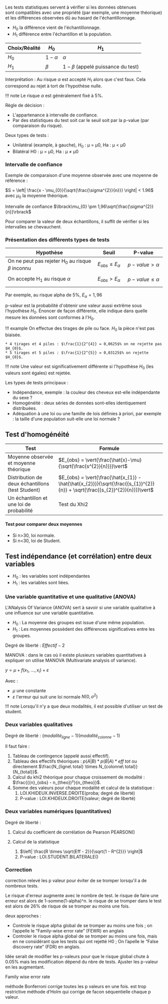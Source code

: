 Les tests statistiques servent à vérifier si les données obtenues
sont compatibles avec une propriété (par exemple, une moyenne théorique)
et les différences observées dû au hasard de l\'échantillonnage.

* $H_{0}$ la différence vient de l'échantillonnage.
* $H_{1}$ différence entre l'échantillon et la population.


Choix/Réalité | $H_{0}$      | $H_{1}$
--------------|--------------|-------------- 
$H_{0}$       | $1 − \alpha$ | $\alpha$ 
$H_{1}$       | $\beta$      | $1-\beta$ (appelé puissance du test)


Interprétation : Au risque $\alpha$ est accepté $H_{1}$ alors que c'est
faux. Cela correspond au rejet à tort de l'hypothèse nulle.

!!! note
    Le risque $\alpha$ est généralement fixé à 5%.

Règle de décision :

* L'appartenance à intervalle de confiance.
* Par des statistiques du test soit car le seuil soit par la p-value
    (par comparaison du risque).

Deux types de tests :

* Unilatéral (example, à gauche), $H_{0}$ : µ = µ0, Ha : µ &lt; µ0
* Bilatéral H0 : µ = µ0,  Ha : µ ≠ µ0

### Intervalle de confiance

Exemple de comparaison d'une moyenne observée avec une moyenne de
référence :

$S = \left| \frac{x - \mu_{0}}{\sqrt{\frac{\sigma^{2}}{n}}} \right| < 1.96$
avec $\mu_{0}$ la moyenne théorique.

Intervalle de confiance $\lbrack\mu_{0} \pm 1,96\sqrt{\frac{\sigma^{2}}{n}}\rbrack$

Pour comparer la valeur de deux échantillons, il suffit de vérifier si les intervalles se chevauchent.

### Présentation des différents types de tests

<table>
<colgroup>
<col style="width: 55%" />
<col style="width: 19%" />
<col style="width: 24%" />
</colgroup>
<thead>
<tr class="header">
<th>Hypothèse</th>
<th>Seuil</th>
<th>P-value</th>
</tr>
</thead>
<tbody>
<tr class="odd">
<td>On ne peut pas rejeter H<sub>0</sub> au risque <em><br />
</em><span class="math inline"><em>β</em></span> inconnu</td>
<td><span
class="math display"><em>E</em><sub><em>o</em><em>b</em><em>s</em></sub> ≤ <em>E</em><sub><em>α</em></sub></span></td>
<td><span
class="math display"><em>p</em> − <em>v</em><em>a</em><em>l</em><em>u</em><em>e</em> &gt; <em>α</em></span></td>
</tr>
<tr class="even">
<td>On accepte H<sub>1</sub> au risque <span
class="math inline"><em>α</em></span></td>
<td><span
class="math display"><em>E</em><sub><em>o</em><em>b</em><em>s</em></sub> &gt; <em>E</em><sub><em>α</em></sub></span></td>
<td><span
class="math display"><em>p</em> − <em>v</em><em>a</em><em>l</em><em>u</em><em>e</em> ≤ <em>α</em></span></td>
</tr>
</tbody>
</table>

Par exemple, au risque alpha de 5%, $E_{\alpha} = 1,96$

p-valeur est la probabilité d'obtenir une valeur aussi extrême sous
l'hypothèse $H_{0}$. Énoncer de façon différente, elle indique dans quelle
mesure les données sont conformes à l'$H_{0}$.

!!! example
    On effectue des tirages de pile ou face. $H_{0}$ la pièce n'est pas biaisée.

    * 4 tirages et 4 piles : $\frac{1}{2^{4}} = 0,0625$% on ne rejette pas $H_{0}$.
    * 5 tirages et 5 piles : $\frac{1}{2^{5}} = 0,03125$% on rejette $H_{0}$.

!!! note
    Une valeur est significativement différente si l'hypothèse $H_{0}$ (les valeurs sont égales) est rejetée.

Les types de tests principaux :

* Indépendance, exemple : la couleur des cheveux est-elle indépendante du sexe ?
* Homogénéité : deux séries de données sont-elles identiquement distribuées.
* Adéquation à une loi ou une famille de lois définies à priori, par
    exemple : la taille d'une population suit-elle une loi normale ?

## Test d'homogénéité

Test                                             | Formule
-------------------------------------------------|------------------------------------
Moyenne observée et moyenne théorique            | $E_{obs} = \vert{\frac{\hat{x}-\mu}{\sqrt{\frac{s^{2}}{n}}}}\vert$
Distribution de deux échantillons (test Student) | $E_{obs} = \vert{\frac{\hat{x_{1}} - \hat{\hat{x_{2}}}}{\sqrt{\frac{{s_{1}}^{2}}{n}} + \sqrt{\frac{{s_{2}}^{2}}{n}}}}\vert$
Un échantillon et une loi de probabilité         | Test du Xhi2

#### Test pour comparer deux moyennes

* Si n>30, loi normale.
* Si n<30, loi de Student.

## Test indépendance (et corrélation) entre deux variables

* $H_{0}$ : les variables sont indépendantes
* $H_{1}$ : les variables sont liées.

### Une variable quantitative et une qualitative (ANOVA)

L'ANalysis Of Variance (ANOVA) sert à savoir si une variable qualitative
à une influence sur une variable quantitative.

* $H_{0}$ : La moyenne des groupes est issue d'une même population.
* $H_{1}$ : Les moyennes possèdent des différences significatives entre les groupes.

Degré de liberté : $Effectif - 2$

MANOVA : dans le cas où il existe plusieurs variables quantitatives à expliquer on utilise MANOVA (Multivariate analysis of variance).

$y = \mu + f\left( x_{1},\ \ldots,x_{i} \right) + \varepsilon$

Avec :

*  $\mu$ une constante
*  $\varepsilon$ l'erreur qui suit une loi normale $N\left( 0,\sigma^{2} \right)$

!!! note
    Lorsqu'il n'y a que deux modalités, il est possible d'utiliser un test de student.

### Deux variables qualitatives

Degré de liberté : ${(modalité}_{ligne} - 1)({modalité}_{colonne} - 1)$

Il faut faire :

1. Tableau de contingence (appelé aussi effectif).
2. Tableau des effectifs théoriques : $p\left( A \middle| B \right)*p\left( B \middle| A \right)*eff\ tot$ ou directement $\frac{N_{ligne\ total} \times N_{colonne\ total}}{N_{total}}$.
3. Calcul du khi2 théorique pour chaque croissement de modalité : $\frac{{(n}_{obs} - n_{theo})²}{n_{theo}}$.
4. Somme des valeurs pour chaque modalité et calcul de la statistique :
    1. LOI.KHIDEUX.INVERSE.DROITE(proba; degré de liberté)
    2. P-value : LOI.KHIDEUX.DROITE(valeur; degré de liberté)

### Deux variables numériques (quantitatives)

Degré de liberté :

1. Calcul du coefficient de corrélation de Pearson PEARSON()
2. Calcul de la statistique

    1.  $\left| \frac{R \times \sqrt{Eff - 2}}{\sqrt{1 - R^{2}}} \right|$
    2.  P-value : LOI.STUDENT.BILATERALE()

### Correction

correction relevé les p valeur pour éviter de se tromper lorsqu'il  a de nombreux tests.

Le risque d'erreur augmente avec le nombre de test. le risque de faire une erreur est alors de  1-somme(1-alpha)^n. le risque de se tromper dans le test est alors de 26% de risque de se tromper au moins une fois.

deux approches :
* Controle le risque alpha global de se tromper au moins une fois ; on l’appelle le “Family-wise error rate” (FEWR) en anglais
* Controler le risque alpha global de se tromper au moins une fois, mais en ne considérant que les tests qui ont rejetté H0 ; On l’apelle le “False discovery rate” (FDR) en anglais.

Idée serait de modifier les p-valeurs pour que le risque global chute à 0.05% mais les modification dépend du nbre de tests.
Ajuster les p-valeur en les augmentant.


Family wise error rate 

méthode Bonferroni corrige toutes les p valeurs en une fois. est trop restrictive 
méthode d’Holm qui corrige de facon séquentielle chaque p valeur.